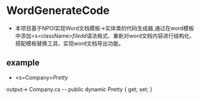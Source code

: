 # WordGenerateCode
* 本项目基于NPOI实现Word文档模板->实体类的代码生成器,通过在word模板中添加<s=className>$filedd$<e>语法格式、重新对word文档内容进行结构化、搭配模板替换工具、实现word文档导出功能。
## example
  * <s=Company>$Pretty$<e>
  
  output->
  Company.cs
  -- public dynamic Pretty { get; set; }
  
